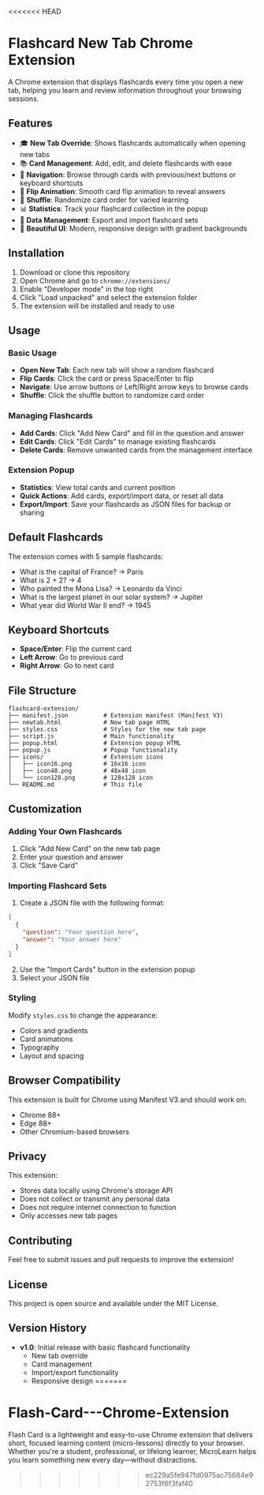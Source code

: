 <<<<<<< HEAD
# Flashcard New Tab Chrome Extension

A Chrome extension that displays flashcards every time you open a new tab, helping you learn and review information throughout your browsing sessions.

## Features

- 🎓 **New Tab Override**: Shows flashcards automatically when opening new tabs
- 📚 **Card Management**: Add, edit, and delete flashcards with ease
- 🔄 **Navigation**: Browse through cards with previous/next buttons or keyboard shortcuts
- 🎯 **Flip Animation**: Smooth card flip animation to reveal answers
- 🔀 **Shuffle**: Randomize card order for varied learning
- 📊 **Statistics**: Track your flashcard collection in the popup
- 💾 **Data Management**: Export and import flashcard sets
- 🎨 **Beautiful UI**: Modern, responsive design with gradient backgrounds

## Installation

1. Download or clone this repository
2. Open Chrome and go to `chrome://extensions/`
3. Enable "Developer mode" in the top right
4. Click "Load unpacked" and select the extension folder
5. The extension will be installed and ready to use

## Usage

### Basic Usage
- **Open New Tab**: Each new tab will show a random flashcard
- **Flip Cards**: Click the card or press Space/Enter to flip
- **Navigate**: Use arrow buttons or Left/Right arrow keys to browse cards
- **Shuffle**: Click the shuffle button to randomize card order

### Managing Flashcards
- **Add Cards**: Click "Add New Card" and fill in the question and answer
- **Edit Cards**: Click "Edit Cards" to manage existing flashcards
- **Delete Cards**: Remove unwanted cards from the management interface

### Extension Popup
- **Statistics**: View total cards and current position
- **Quick Actions**: Add cards, export/import data, or reset all data
- **Export/Import**: Save your flashcards as JSON files for backup or sharing

## Default Flashcards

The extension comes with 5 sample flashcards:
- What is the capital of France? → Paris
- What is 2 + 2? → 4
- Who painted the Mona Lisa? → Leonardo da Vinci
- What is the largest planet in our solar system? → Jupiter
- What year did World War II end? → 1945

## Keyboard Shortcuts

- **Space/Enter**: Flip the current card
- **Left Arrow**: Go to previous card
- **Right Arrow**: Go to next card

## File Structure

```
flashcard-extension/
├── manifest.json          # Extension manifest (Manifest V3)
├── newtab.html            # New tab page HTML
├── styles.css             # Styles for the new tab page
├── script.js              # Main functionality
├── popup.html             # Extension popup HTML
├── popup.js               # Popup functionality
├── icons/                 # Extension icons
│   ├── icon16.png         # 16x16 icon
│   ├── icon48.png         # 48x48 icon
│   └── icon128.png        # 128x128 icon
└── README.md              # This file
```

## Customization

### Adding Your Own Flashcards
1. Click "Add New Card" on the new tab page
2. Enter your question and answer
3. Click "Save Card"

### Importing Flashcard Sets
1. Create a JSON file with the following format:
```json
[
  {
    "question": "Your question here",
    "answer": "Your answer here"
  }
]
```
2. Use the "Import Cards" button in the extension popup
3. Select your JSON file

### Styling
Modify `styles.css` to change the appearance:
- Colors and gradients
- Card animations
- Typography
- Layout and spacing

## Browser Compatibility

This extension is built for Chrome using Manifest V3 and should work on:
- Chrome 88+
- Edge 88+
- Other Chromium-based browsers

## Privacy

This extension:
- Stores data locally using Chrome's storage API
- Does not collect or transmit any personal data
- Does not require internet connection to function
- Only accesses new tab pages

## Contributing

Feel free to submit issues and pull requests to improve the extension!

## License

This project is open source and available under the MIT License.

## Version History

- **v1.0**: Initial release with basic flashcard functionality
  - New tab override
  - Card management
  - Import/export functionality
  - Responsive design
=======
# Flash-Card---Chrome-Extension
Flash Card is a lightweight and easy-to-use Chrome extension that delivers short, focused learning content (micro-lessons) directly to your browser. Whether you're a student, professional, or lifelong learner, MicroLearn helps you learn something new every day—without distractions.
>>>>>>> ec229a5fe947fd0975ac75684e92753f6f3faf40
